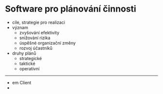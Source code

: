 # Software pro plánování činnosti
- cíle, strategie pro realizaci
- význam
	- zvyšování efektivity
	- snižování rizika
	- úspěšné organizační změny
	- rozvoj účastníků
- druhy plánů
	- strategické
	- taktické
	- operativní
---
- em Client
- 